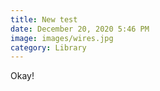 ```yaml
---
title: New test
date: December 20, 2020 5:46 PM
image: images/wires.jpg
category: Library
---
```

Okay!